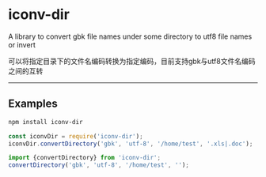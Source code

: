 # iconv-dir
A library to convert gbk file names under some directory to utf8 file names or invert

可以将指定目录下的文件名编码转换为指定编码，目前支持gbk与utf8文件名编码之间的互转

---

## Examples
```sh
npm install iconv-dir
```

```javascript
const iconvDir = require('iconv-dir');
iconvDir.convertDirectory('gbk', 'utf-8', '/home/test', '.xls|.doc');
```

```typescript
import {convertDirectory} from 'iconv-dir';
convertDirectory('gbk', 'utf-8', '/home/test', '');
```
